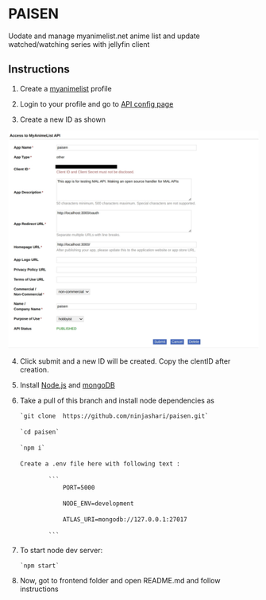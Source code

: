 # PAISEN

Uodate and manage myanimelist.net anime list and update watched/watching series with jellyfin client

## Instructions

1.  Create a [myanimelist](https://myanimelist.net/) profile

2.  Login to your profile and go to [API config page](https://myanimelist.net/apiconfig)

3.  Create a new ID as shown

![mal](./extra/mal.jpg)

4.  Click submit and a new ID will be created. Copy the clentID after creation.

5.  Install [Node.js](https://nodejs.org/en) and [mongoDB](https://www.mongodb.com/)

6.  Take a pull of this branch and install node dependencies as

        `git clone  https://github.com/ninjashari/paisen.git`
        
        `cd paisen`
        
        `npm i`
        
        Create a .env file here with following text :
        
                ```
                    PORT=5000

                    NODE_ENV=development

                    ATLAS_URI=mongodb://127.0.0.1:27017

                ```

7.  To start node dev server:

        `npm start`

8.  Now, got to frontend folder and open README.md and follow instructions